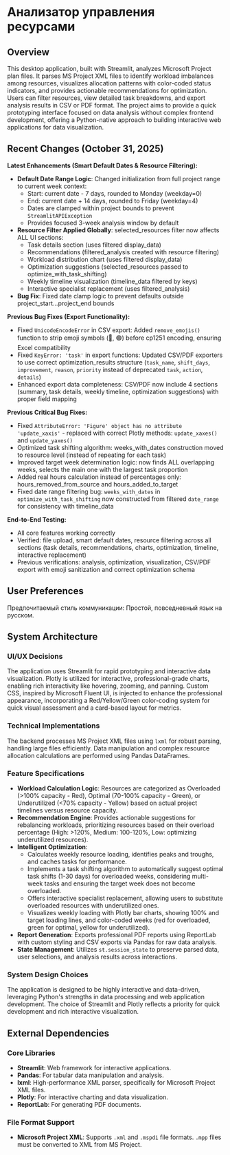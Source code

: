 # Анализатор управления ресурсами

## Overview
This desktop application, built with Streamlit, analyzes Microsoft Project plan files. It parses MS Project XML files to identify workload imbalances among resources, visualizes allocation patterns with color-coded status indicators, and provides actionable recommendations for optimization. Users can filter resources, view detailed task breakdowns, and export analysis results in CSV or PDF format. The project aims to provide a quick prototyping interface focused on data analysis without complex frontend development, offering a Python-native approach to building interactive web applications for data visualization.

## Recent Changes (October 31, 2025)

**Latest Enhancements (Smart Default Dates & Resource Filtering):**
- **Default Date Range Logic**: Changed initialization from full project range to current week context:
  - Start: current date - 7 days, rounded to Monday (weekday=0)
  - End: current date + 14 days, rounded to Friday (weekday=4)
  - Dates are clamped within project bounds to prevent `StreamlitAPIException`
  - Provides focused 3-week analysis window by default
- **Resource Filter Applied Globally**: selected_resources filter now affects ALL UI sections:
  - Task details section (uses filtered display_data)
  - Recommendations (filtered_analysis created with resource filtering)
  - Workload distribution chart (uses filtered display_data)
  - Optimization suggestions (selected_resources passed to optimize_with_task_shifting)
  - Weekly timeline visualization (timeline_data filtered by keys)
  - Interactive specialist replacement (uses filtered_analysis)
- **Bug Fix**: Fixed date clamp logic to prevent defaults outside project_start...project_end bounds

**Previous Bug Fixes (Export Functionality):**
- Fixed `UnicodeEncodeError` in CSV export: Added `remove_emojis()` function to strip emoji symbols (🔴, 🟢) before cp1251 encoding, ensuring Excel compatibility
- Fixed `KeyError: 'task'` in export functions: Updated CSV/PDF exporters to use correct optimization_results structure (`task_name`, `shift_days`, `improvement`, `reason`, `priority` instead of deprecated `task`, `action`, `details`)
- Enhanced export data completeness: CSV/PDF now include 4 sections (summary, task details, weekly timeline, optimization suggestions) with proper field mapping

**Previous Critical Bug Fixes:**
- Fixed `AttributeError: 'Figure' object has no attribute 'update_xaxis'` - replaced with correct Plotly methods: `update_xaxes()` and `update_yaxes()`
- Optimized task shifting algorithm: weeks_with_dates construction moved to resource level (instead of repeating for each task)
- Improved target week determination logic: now finds ALL overlapping weeks, selects the main one with the largest task proportion
- Added real hours calculation instead of percentages only: hours_removed_from_source and hours_added_to_target
- Fixed date range filtering bug: `weeks_with_dates` in `optimize_with_task_shifting` now constructed from filtered `date_range` for consistency with timeline_data

**End-to-End Testing:**
- All core features working correctly
- Verified: file upload, smart default dates, resource filtering across all sections (task details, recommendations, charts, optimization, timeline, interactive replacement)
- Previous verifications: analysis, optimization, visualization, CSV/PDF export with emoji sanitization and correct optimization schema

## User Preferences
Предпочитаемый стиль коммуникации: Простой, повседневный язык на русском.

## System Architecture

### UI/UX Decisions
The application uses Streamlit for rapid prototyping and interactive data visualization. Plotly is utilized for interactive, professional-grade charts, enabling rich interactivity like hovering, zooming, and panning. Custom CSS, inspired by Microsoft Fluent UI, is injected to enhance the professional appearance, incorporating a Red/Yellow/Green color-coding system for quick visual assessment and a card-based layout for metrics.

### Technical Implementations
The backend processes MS Project XML files using `lxml` for robust parsing, handling large files efficiently. Data manipulation and complex resource allocation calculations are performed using Pandas DataFrames.

### Feature Specifications
- **Workload Calculation Logic**: Resources are categorized as Overloaded (>100% capacity - Red), Optimal (70-100% capacity - Green), or Underutilized (<70% capacity - Yellow) based on actual project timelines versus resource capacity.
- **Recommendation Engine**: Provides actionable suggestions for rebalancing workloads, prioritizing resources based on their overload percentage (High: >120%, Medium: 100-120%, Low: optimizing underutilized resources).
- **Intelligent Optimization**:
    - Calculates weekly resource loading, identifies peaks and troughs, and caches tasks for performance.
    - Implements a task shifting algorithm to automatically suggest optimal task shifts (1-30 days) for overloaded weeks, considering multi-week tasks and ensuring the target week does not become overloaded.
    - Offers interactive specialist replacement, allowing users to substitute overloaded resources with underutilized ones.
    - Visualizes weekly loading with Plotly bar charts, showing 100% and target loading lines, and color-coded weeks (red for overloaded, green for optimal, yellow for underutilized).
- **Report Generation**: Exports professional PDF reports using ReportLab with custom styling and CSV exports via Pandas for raw data analysis.
- **State Management**: Utilizes `st.session_state` to preserve parsed data, user selections, and analysis results across interactions.

### System Design Choices
The application is designed to be highly interactive and data-driven, leveraging Python's strengths in data processing and web application development. The choice of Streamlit and Plotly reflects a priority for quick development and rich interactive visualization.

## External Dependencies

### Core Libraries
- **Streamlit**: Web framework for interactive applications.
- **Pandas**: For tabular data manipulation and analysis.
- **lxml**: High-performance XML parser, specifically for Microsoft Project XML files.
- **Plotly**: For interactive charting and data visualization.
- **ReportLab**: For generating PDF documents.

### File Format Support
- **Microsoft Project XML**: Supports `.xml` and `.mspdi` file formats. `.mpp` files must be converted to XML from MS Project.